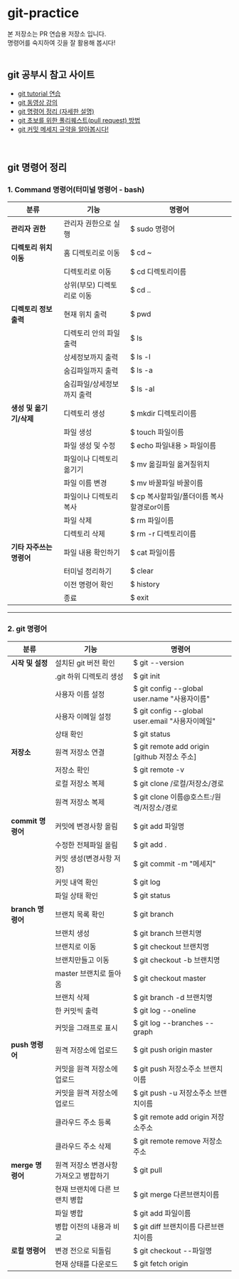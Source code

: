 # git-practice

본 저장소는 PR 연습용 저장소 입니다.<br>
명령어를 숙지하여 깃을 잘 활용해 봅시다!<br><br>


## git 공부시 참고 사이트
- [git tutorial 연습](https://learngitbranching.js.org/?locale=ko)
- [git 동영상 강의](https://codingapple.com/course/git-and-github/?error=login)
- [git 명령어 정리 (자세한 설명)](https://subicura.com/git/guide/basic.html#git-init-%E1%84%8C%E1%85%A5%E1%84%8C%E1%85%A1%E1%86%BC%E1%84%89%E1%85%A9-%E1%84%86%E1%85%A1%E1%86%AB%E1%84%83%E1%85%B3%E1%86%AF%E1%84%80%E1%85%B5)
- [git 초보를 위한 풀리퀘스트(pull request) 방법](https://wayhome25.github.io/git/2017/07/08/git-first-pull-request-story/)
- [git 커밋 메세지 규약을 알아봅시다!](https://doublesprogramming.tistory.com/256)

<br>

## git 명령어 정리 

### 1\. Command 명령어(터미널 명령어 - bash)

| **분류**  | **기능** | **명령어** |
| --- | --- | --- |
| **관리자 권한** | 관리자 권한으로 실행 | $ sudo 명령어 |
| **디렉토리 위치 이동** | 홈 디렉토리로 이동 | $ cd ~ |
|   | 디렉토리로 이동 | $ cd 디렉토리이름 |
|   | 상위(부모) 디렉토리로 이동 | $ cd .. |
| **디렉토리 정보 출력** | 현재 위치 출력 | $ pwd |
|   | 디렉토리 안의 파일 출력 | $ ls |
|   | 상세정보까지 출력 | $ ls -l |
|   | 숨김파일까지 출력 | $ ls -a |
|   | 숨김파일/상세정보까지 출력 | $ ls -al |
| **생성 및 옮기기/삭제** | 디렉토리 생성 | $ mkdir 디렉토리이름 |
|   | 파일 생성 | $ touch 파일이름 |
|   | 파일 생성 및 수정 | $ echo 파일내용 > 파일이름 |
|   | 파일이나 디렉토리 옮기기 | $ mv 옮길파일 옮겨질위치 |
|   | 파일 이름 변경 | $ mv 바꿀파일 바꿀이름 |
|   | 파일이나 디렉토리 복사 | $ cp 복사할파일/폴더이름 복사할경로or이름 |
|   | 파일 삭제 | $ rm 파일이름 |
|   | 디렉토리 삭제 | $ rm -r 디렉토리이름 |
| **기타 자주쓰는 명령어** | 파일 내용 확인하기 | $ cat 파일이름 |
|   | 터미널 정리하기 | $ clear |
|   | 이전 명령어 확인 | $ history |
|   | 종료 | $ exit |

---

### 2\. git 명령어

| **분류** | **기능** | **명령어** |
| --- | --- | --- |
| **시작 및 설정** | 설치된 git 버전 확인 | $ git --version |
|   | .git 하위 디렉토리 생성 | $ git init |
|   | 사용자 이름 설정 | $ git config --global user.name "사용자이름" |
|   | 사용자 이메일 설정 | $ git config --global user.email "사용자이메일" |
|   | 상태 확인 | $ git status |
| **저장소** | 원격 저장소 연결 | $ git remote add origin \[github 저장소 주소\] |
|   | 저장소 확인 | $ git remote -v |
|   | 로컬 저장소 복제 | $ git clone /로컬/저장소/경로 |
|   | 원격 저장소 복제 | $ git clone 이름@호스트:/원격/저장소/경로 |
| **commit 명령어** | 커밋에 변경사항 올림 | $ git add 파일명 |
|   | 수정한 전체파일 올림 | $ git add . |
|   | 커밋 생성(변경사항 저장) | $ git commit -m "메세지" |
|   | 커밋 내역 확인 | $ git log |
|   | 파일 상태 확인 | $ git status |
| **branch 명령어** | 브랜치 목록 확인 | $ git branch |
|   | 브랜치 생성 | $ git branch 브랜치명 |
|   | 브랜치로 이동 | $ git checkout 브랜치명 |
|   | 브랜치만들고 이동 | $ git checkout -b 브랜치명 |
|   | master 브랜치로 돌아옴 | $ git checkout master |
|   | 브랜치 삭제 | $ git branch -d 브랜치명 |
|   | 한 커밋씩 출력 | $ git log --oneline |
|   | 커밋을 그래프로 표시 | $ git log --branches --graph |
| **push 명령어** | 원격 저장소에 업로드 | $ git push origin master |
|   | 커밋을 원격 저장소에 업로드 | $ git push 저장소주소 브랜치이름 |
|   | 커밋을 원격 저장소에 업로드 | $ git push -u 저장소주소 브랜치이름 |
|   | 클라우드 주소 등록 | $ git remote add origin 저장소주소 |
|   | 클라우드 주소 삭제 | $ git remote remove 저장소주소 |
| **merge 명령어** | 원격 저장소 변경사항 가져오고 병합하기 | $ git pull |
|   | 현재 브랜치에 다른 브랜치 병합 | $ git merge 다른브랜치이름 |
|   | 파일 병합 | $ git add 파일이름 |
|   | 병합 이전의 내용과 비교 | $ git diff 브랜치이름 다른브랜치이름 |
| **로컬 명령어** | 변경 전으로 되돌림 | $ git checkout --파일명 |
|   | 현재 상태를 다운로드 | $ git fetch origin |
